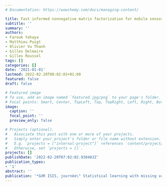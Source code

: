 ```yaml
---
# Documentation: https://wowchemy.com/docs/managing-content/

title: Fast informed nonnegative matrix factorization for mobile sensor calibration
subtitle: ''
summary: ''
authors:
- Farouk Yahaya
- Matthieu Puigt
- Olivier Vu Thanh
- Gilles Delmaire
- Gilles Roussel
tags: []
categories: []
date: '2021-01-01'
lastmod: 2022-02-20T08:02:03+01:00
featured: false
draft: false

# Featured image
# To use, add an image named `featured.jpg/png` to your page's folder.
# Focal points: Smart, Center, TopLeft, Top, TopRight, Left, Right, BottomLeft, Bottom, BottomRight.
image:
  caption: ''
  focal_point: ''
  preview_only: false

# Projects (optional).
#   Associate this post with one or more of your projects.
#   Simply enter your project's folder or file name without extension.
#   E.g. `projects = ["internal-project"]` references `content/project/deep-learning/index.md`.
#   Otherwise, set `projects = []`.
projects: []
publishDate: '2022-02-20T07:02:02.930483Z'
publication_types:
- '1'
abstract: ''
publication: '*GdR ISIS, journée\" Statistical learning with missing values\"*'
---
```

